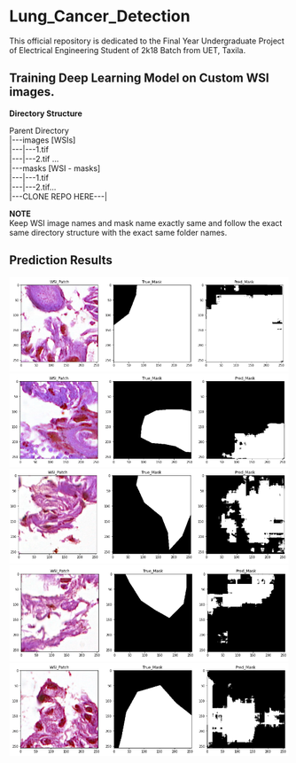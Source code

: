 # Lung_Cancer_Detection
This official repository is dedicated to the Final Year Undergraduate Project of Electrical Engineering Student of 2k18 Batch from UET, Taxila.  
  
## Training Deep Learning Model on Custom WSI images.  
  
**Directory Structure**  
  
Parent Directory  
|---images [WSIs]  
|---|---1.tif  
|---|---2.tif ...  
|---masks [WSI - masks]  
|---|---1.tif  
|---|---2.tif...  
|---CLONE REPO HERE---|  
  
**NOTE**  
Keep WSI image names and mask name exactly same and follow the exact same directory structure with the exact same folder names.  
  
    
      
## Prediction Results  
![alt text](https://github.com/FYP18/Lung_Cancer_Detection/blob/main/results/Pred_1.png)  
![alt text](https://github.com/FYP18/Lung_Cancer_Detection/blob/main/results/pred_2.png)  
![alt text](https://github.com/FYP18/Lung_Cancer_Detection/blob/main/results/pred_3.png)  
![alt text](https://github.com/FYP18/Lung_Cancer_Detection/blob/main/results/pred_4.png)  
![alt text](https://github.com/FYP18/Lung_Cancer_Detection/blob/main/results/pred_5.png)  
